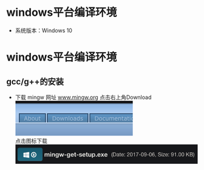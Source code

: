 # windows平台编译环境  
* 系统版本：Windows 10   
# windows平台编译环境  
## gcc/g++的安装
* 下载 mingw 网址 www.mingw.org
点击右上角Download  
![1.1.1](https://raw.githubusercontent.com/Rtx8080Ti/Hi-C/master/screenshots/2/1.1.1.png)  
点击图标下载  
![1.1.2](https://raw.githubusercontent.com/Rtx8080Ti/Hi-C/master/screenshots/2/1.1.2.png)
